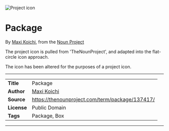 ![Project icon](../../icon/icon.png)
# Package
By [Maxi Koichi](https://thenounproject.com/maxixam), from the [Noun Project](https://thenounproject.com/term/package/137417/)

The project icon is pulled from 'TheNounProject', and adapted into the flat-circle icon approach.

The icon has been altered for the purposes of a project icon.

---
|||
|---|---|
|**Title**|Package|
|**Author**|[Maxi Koichi](https://thenounproject.com/maxixam)|
|**Source**|https://thenounproject.com/term/package/137417/|
|**License**|Public Domain|
|**Tags**|Package, Box|

---
